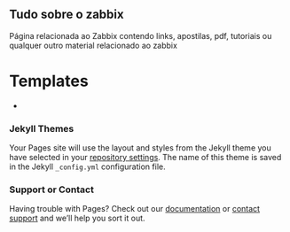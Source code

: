## Tudo sobre o zabbix

Página relacionada ao Zabbix contendo links, apostilas, pdf, tutoriais ou qualquer outro material relacionado ao zabbix

<h1>Templates</h1>

<ul>
  <li></li>
</ul>



### Jekyll Themes

Your Pages site will use the layout and styles from the Jekyll theme you have selected in your [repository settings](https://github.com/EdiJunior88/Zabbix/settings). The name of this theme is saved in the Jekyll `_config.yml` configuration file.

### Support or Contact

Having trouble with Pages? Check out our [documentation](https://help.github.com/categories/github-pages-basics/) or [contact support](https://github.com/contact) and we’ll help you sort it out.
